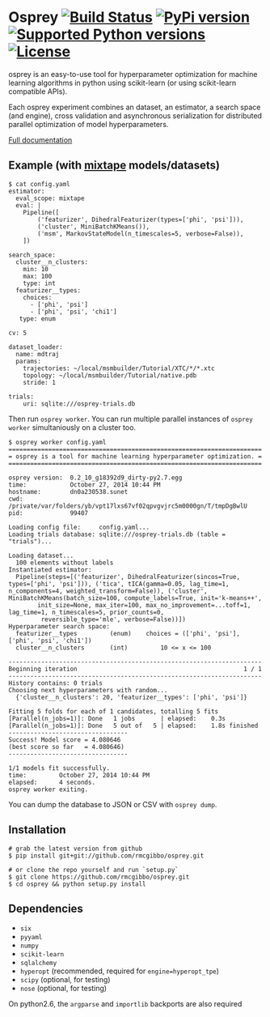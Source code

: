 Osprey [![Build Status](https://travis-ci.org/rmcgibbo/osprey.svg?branch=master)](https://travis-ci.org/rmcgibbo/osprey) [![PyPi version](https://pypip.in/v/osprey/badge.png)](https://pypi.python.org/pypi/osprey/) [![Supported Python versions](https://pypip.in/py_versions/osprey/badge.svg)](https://pypi.python.org/pypi/osprey/) [![License](https://pypip.in/license/osprey/badge.svg)](https://pypi.python.org/pypi/osprey/)
======

osprey is an easy-to-use tool for hyperparameter optimization for machine
learning algorithms in python using scikit-learn (or using scikit-learn
compatible APIs).

Each osprey experiment combines an dataset, an estimator, a search space
(and engine), cross validation and asynchronous serialization for distributed
parallel optimization of model hyperparameters.

[Full documentation](http://osprey.rtfd.org)

Example (with [mixtape](https://github.com/rmcgibbo/mixtape) models/datasets)
-------------------------------------------------------------
```
$ cat config.yaml
estimator:
  eval_scope: mixtape
  eval: |
    Pipeline([
        ('featurizer', DihedralFeaturizer(types=['phi', 'psi'])),
        ('cluster', MiniBatchKMeans()),
        ('msm', MarkovStateModel(n_timescales=5, verbose=False)),
    ])

search_space:
  cluster__n_clusters:
    min: 10
    max: 100
    type: int
  featurizer__types:
    choices:
      - ['phi', 'psi']
      - ['phi', 'psi', 'chi1']
   type: enum

cv: 5

dataset_loader:
  name: mdtraj
  params:
    trajectories: ~/local/msmbuilder/Tutorial/XTC/*/*.xtc
    topology: ~/local/msmbuilder/Tutorial/native.pdb
    stride: 1

trials:
    uri: sqlite:///osprey-trials.db
```

Then run `osprey worker`. You can run multiple parallel instances
of `osprey worker` simultaniously on a cluster too.

```
$ osprey worker config.yaml
======================================================================
= osprey is a tool for machine learning hyperparameter optimization. =
======================================================================

osprey version:  0.2_10_g18392d9_dirty-py2.7.egg
time:            October 27, 2014 10:44 PM
hostname:        dn0a230538.sunet
cwd:             /private/var/folders/yb/vpt17lxs67vf02qpvgvjrc5m0000gn/T/tmpDgBwlU
pid:             99407

Loading config file:     config.yaml...
Loading trials database: sqlite:///osprey-trials.db (table = "trials")...

Loading dataset...
  100 elements without labels
Instantiated estimator:
  Pipeline(steps=[('featurizer', DihedralFeaturizer(sincos=True, types=['phi', 'psi'])), ('tica', tICA(gamma=0.05, lag_time=1, n_components=4, weighted_transform=False)), ('cluster', MiniBatchKMeans(batch_size=100, compute_labels=True, init='k-means++',
        init_size=None, max_iter=100, max_no_improvement=...toff=1, lag_time=1, n_timescales=5, prior_counts=0,
         reversible_type='mle', verbose=False))])
Hyperparameter search space:
  featurizer__types        	(enum)    choices = (['phi', 'psi'], ['phi', 'psi', 'chi1'])
  cluster__n_clusters      	(int)         10 <= x <= 100

----------------------------------------------------------------------
Beginning iteration                                              1 / 1
----------------------------------------------------------------------
History contains: 0 trials
Choosing next hyperparameters with random...
  {'cluster__n_clusters': 20, 'featurizer__types': ['phi', 'psi']}

Fitting 5 folds for each of 1 candidates, totalling 5 fits
[Parallel(n_jobs=1)]: Done   1 jobs       | elapsed:    0.3s
[Parallel(n_jobs=1)]: Done   5 out of   5 | elapsed:    1.8s finished
---------------------------------
Success! Model score = 4.080646
(best score so far   = 4.080646)
---------------------------------

1/1 models fit successfully.
time:         October 27, 2014 10:44 PM
elapsed:      4 seconds.
osprey worker exiting.
```
You can dump the database to JSON or CSV with `osprey dump`.


Installation
------------
```
# grab the latest version from github
$ pip install git+git://github.com/rmcgibbo/osprey.git
```

```
# or clone the repo yourself and run `setup.py`
$ git clone https://github.com/rmcgibbo/osprey.git
$ cd osprey && python setup.py install
```

Dependencies
------------
- `six`
- `pyyaml`
- `numpy`
- `scikit-learn`
- `sqlalchemy`
- `hyperopt` (recommended, required for `engine=hyperopt_tpe`)
- `scipy` (optional, for testing)
- `nose` (optional, for testing)

On python2.6, the `argparse` and `importlib` backports are also required
